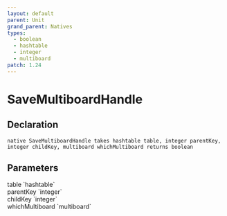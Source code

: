 ```yaml
---
layout: default
parent: Unit
grand_parent: Natives
types:
  - boolean
  - hashtable
  - integer
  - multiboard
patch: 1.24
---
```


# SaveMultiboardHandle

## Declaration

```
native SaveMultiboardHandle takes hashtable table, integer parentKey, integer childKey, multiboard whichMultiboard returns boolean
```

## Parameters
<dl>
  <dt>table `hashtable`</dt>
  <dd></dd>

  <dt>parentKey `integer`</dt>
  <dd></dd>

  <dt>childKey `integer`</dt>
  <dd></dd>

  <dt>whichMultiboard `multiboard`</dt>
  <dd></dd>
</dl>